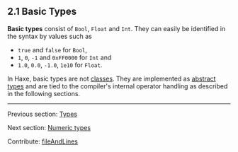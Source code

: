 ## 2.1 Basic Types

**Basic types** consist of `Bool`, `Float` and `Int`. They can easily be identified in the syntax by values such as

* `true` and `false` for `Bool`,
* `1`, `0`, `-1` and `0xFF0000` for `Int` and
* `1.0`, `0.0`, `-1.0`, `1e10` for `Float`.


In Haxe, basic types are not [classes](types-class-instance.md). They are implemented as [abstract types](types-abstract.md) and are tied to the compiler's internal operator handling as described in the following sections.

---

Previous section: [Types](types.md)

Next section: [Numeric types](types-numeric-types.md)

Contribute: [fileAndLines](https://github.com/HaxeFoundation/HaxeManual/blob/master/02-types.tex#L38-38)